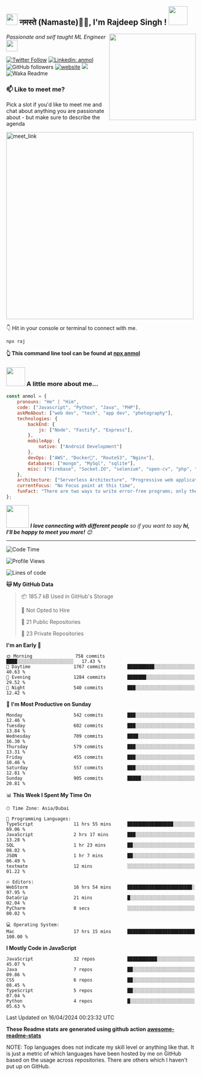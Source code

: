 <h2><img src="https://emojis.slackmojis.com/emojis/images/1531849430/4246/blob-sunglasses.gif?1531849430" width="30"/> नमस्ते (Namaste)🙏🏻, I'm Rajdeep Singh ! <img src="https://media.giphy.com/media/12oufCB0MyZ1Go/giphy.gif" width="50"></h2>
<img align='right' src="https://media.giphy.com/media/M9gbBd9nbDrOTu1Mqx/giphy.gif" width="230">
<p><em>Passionate and self taught ML Engineer
</a><img src="https://media.giphy.com/media/WUlplcMpOCEmTGBtBW/giphy.gif" width="30"> 
</em></p>

[![Twitter Follow](https://img.shields.io/twitter/follow/misteranmol?label=Follow)](https://twitter.com/intent/follow?screen_name=misteranmol)
[![Linkedin: anmol](https://img.shields.io/badge/-anmol-blue?style=flat-square&logo=Linkedin&logoColor=white&link=https://www.linkedin.com/in/anmol-p-singh/)](https://www.linkedin.com/in/anmol098/)
![GitHub followers](https://img.shields.io/github/followers/anmol098?label=Follow&style=social)
[![website](https://img.shields.io/badge/Website-46a2f1.svg?&style=flat-square&logo=Google-Chrome&logoColor=white&link=https://anmolsingh.me/)](https://anmolsingh.me/)
![](https://visitor-badge.glitch.me/badge?page_id=anmol098.anmol098)
![Waka Readme](https://github.com/anmol098/anmol098/workflows/Waka%20Readme/badge.svg)

### 📫 Like to meet me?

Pick a slot if you'd like to meet me and chat about anything you are passionate about - but make sure to describe the agenda

<a href="https://calendly.com/anmol098/30min" target="_blank"><img width="498" alt="meet_link" src="https://user-images.githubusercontent.com/15426564/144297439-f530f383-e73e-41e0-9914-a9b7d3f432e5.png"></a>

👇 Hit in your console or terminal to connect with me.

```bash
npx raj
```
**👆 This command line tool can be found at [npx anmol](https://github.com/anmol098/npx_card)**

### <img src="https://media.giphy.com/media/VgCDAzcKvsR6OM0uWg/giphy.gif" width="50"> A little more about me...  

```javascript
const anmol = {
    pronouns: "He" | "Him",
    code: ["Javascript", "Python", "Java", "PHP"],
    askMeAbout: ["web dev", "tech", "app dev", "photography"],
    technologies: {
        backEnd: {
            js: ["Node", "Fastify", "Express"],
        },
        mobileApp: {
            native: ["Android Development"]
        },
        devOps: ["AWS", "Docker🐳", "Route53", "Nginx"],
        databases: ["mongo", "MySql", "sqlite"],
        misc: ["Firebase", "Socket.IO", "selenium", "open-cv", "php", "SuiteApp"]
    },
    architecture: ["Serverless Architecture", "Progressive web applications", "Single page applications"],
    currentFocus: "No Focus point at this time",
    funFact: "There are two ways to write error-free programs; only the third one works"
};
```

<img src="https://media.giphy.com/media/LnQjpWaON8nhr21vNW/giphy.gif" width="60"> <em><b>I love connecting with different people</b> so if you want to say <b>hi, I'll be happy to meet you more!</b> 😊</em>

---
<!--START_SECTION:waka-->
![Code Time](http://img.shields.io/badge/Code%20Time-2%2C688%20hrs%2014%20mins-blue)

![Profile Views](http://img.shields.io/badge/Profile%20Views-1365-blue)

![Lines of code](https://img.shields.io/badge/From%20Hello%20World%20I%27ve%20Written-4.0%20million%20lines%20of%20code-blue)

**🐱 My GitHub Data** 

> 📦 185.7 kB Used in GitHub's Storage 
 > 
> 🚫 Not Opted to Hire
 > 
> 📜 21 Public Repositories 
 > 
> 🔑 23 Private Repositories 
 > 
**I'm an Early 🐤** 

```text
🌞 Morning                758 commits         ████░░░░░░░░░░░░░░░░░░░░░   17.43 % 
🌆 Daytime                1767 commits        ██████████░░░░░░░░░░░░░░░   40.63 % 
🌃 Evening                1284 commits        ███████░░░░░░░░░░░░░░░░░░   29.52 % 
🌙 Night                  540 commits         ███░░░░░░░░░░░░░░░░░░░░░░   12.42 % 
```
📅 **I'm Most Productive on Sunday** 

```text
Monday                   542 commits         ███░░░░░░░░░░░░░░░░░░░░░░   12.46 % 
Tuesday                  602 commits         ███░░░░░░░░░░░░░░░░░░░░░░   13.84 % 
Wednesday                709 commits         ████░░░░░░░░░░░░░░░░░░░░░   16.30 % 
Thursday                 579 commits         ███░░░░░░░░░░░░░░░░░░░░░░   13.31 % 
Friday                   455 commits         ███░░░░░░░░░░░░░░░░░░░░░░   10.46 % 
Saturday                 557 commits         ███░░░░░░░░░░░░░░░░░░░░░░   12.81 % 
Sunday                   905 commits         █████░░░░░░░░░░░░░░░░░░░░   20.81 % 
```


📊 **This Week I Spent My Time On** 

```text
🕑︎ Time Zone: Asia/Dubai

💬 Programming Languages: 
TypeScript               11 hrs 55 mins      █████████████████░░░░░░░░   69.06 % 
JavaScript               2 hrs 17 mins       ███░░░░░░░░░░░░░░░░░░░░░░   13.28 % 
SQL                      1 hr 23 mins        ██░░░░░░░░░░░░░░░░░░░░░░░   08.02 % 
JSON                     1 hr 7 mins         ██░░░░░░░░░░░░░░░░░░░░░░░   06.49 % 
textmate                 12 mins             ░░░░░░░░░░░░░░░░░░░░░░░░░   01.22 % 

🔥 Editors: 
WebStorm                 16 hrs 54 mins      ████████████████████████░   97.95 % 
DataGrip                 21 mins             █░░░░░░░░░░░░░░░░░░░░░░░░   02.04 % 
PyCharm                  0 secs              ░░░░░░░░░░░░░░░░░░░░░░░░░   00.02 % 

💻 Operating System: 
Mac                      17 hrs 15 mins      █████████████████████████   100.00 % 
```

**I Mostly Code in JavaScript** 

```text
JavaScript               32 repos            ███████████░░░░░░░░░░░░░░   45.07 % 
Java                     7 repos             ██░░░░░░░░░░░░░░░░░░░░░░░   09.86 % 
CSS                      6 repos             ██░░░░░░░░░░░░░░░░░░░░░░░   08.45 % 
TypeScript               5 repos             ██░░░░░░░░░░░░░░░░░░░░░░░   07.04 % 
Python                   4 repos             █░░░░░░░░░░░░░░░░░░░░░░░░   05.63 % 
```




 Last Updated on 16/04/2024 00:23:32 UTC
<!--END_SECTION:waka-->

**These Readme stats are generated using github action [awesome-readme-stats](https://github.com/anmol098/waka-readme-stats)**

NOTE: Top languages does not indicate my skill level or anything like that. It is just a metric of which languages have been hosted by me on GitHub based on the usage across repositories. There are others which I haven't put up on GitHub.

